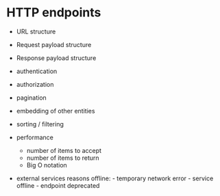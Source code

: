 # HTTP endpoints

- URL structure
- Request payload structure
- Response payload structure
- authentication
- authorization
- pagination
- embedding of other entities
- sorting / filtering
- performance
    - number of items to accept
    - number of items to return
    - Big O notation

- external services
    reasons offline:
        - temporary network error
        - service offline
        - endpoint deprecated
